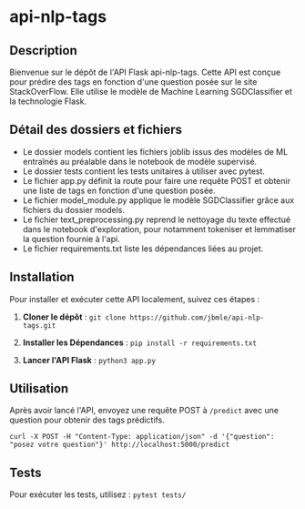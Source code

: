 # api-nlp-tags

## Description
Bienvenue sur le dépôt de l'API Flask api-nlp-tags. Cette API est conçue pour prédire des tags en fonction d'une question posée sur le site StackOverFlow. Elle utilise le modèle de Machine Learning SGDClassifier et la technologie Flask.

## Détail des dossiers et fichiers
- Le dossier models contient les fichiers joblib issus des modèles de ML entraînés au préalable dans le notebook de modèle supervisé.  
- Le dossier tests contient les tests unitaires à utiliser avec pytest.  
- Le fichier app.py définit la route pour faire une requête POST et obtenir une liste de tags en fonction d'une question posée.  
- Le fichier model_module.py applique le modèle SGDClassifier grâce aux fichiers du dossier models.
- Le fichier text_preprocessing.py reprend le nettoyage du texte effectué dans le notebook d'exploration, pour notamment tokeniser et lemmatiser la question fournie à l'api.
- Le fichier requirements.txt liste les dépendances liées au projet.


## Installation
Pour installer et exécuter cette API localement, suivez ces étapes :

1. **Cloner le dépôt** :
`git clone https://github.com/jbmle/api-nlp-tags.git`

2. **Installer les Dépendances** :
`pip install -r requirements.txt`

3. **Lancer l'API Flask** :
`python3 app.py`


## Utilisation
Après avoir lancé l'API, envoyez une requête POST à `/predict` avec une question pour obtenir des tags prédictifs.

`curl -X POST -H "Content-Type: application/json" -d '{"question": "posez votre question"}' http://localhost:5000/predict`

## Tests
Pour exécuter les tests, utilisez :
`pytest tests/`
